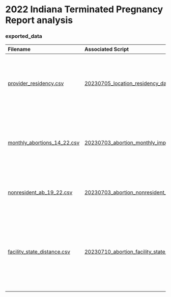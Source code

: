 # 2022 Indiana Terminated Pregnancy Report analysis

### exported_data



**Filename** | **Associated Script** | **Description** 
:---|:---|:---|
[provider_residency.csv](https://github.com/tedschurter/tpr_2022/blob/main/exported_data/provider_residency.csv)|[20230705_location_residency_data.R](https://github.com/tedschurter/tpr_2022/blob/main/20230705_location_residency_data.R)| Resident and nonresident abortion totals by county, facility and year 2018-2022.
[monthly_abortions_14_22.csv](https://github.com/tedschurter/tpr_2022/blob/main/exported_data/monthly_abortions_14_22.csv)|[20230703_abortion_monthly_import_data.R](https://github.com/tedschurter/tpr_2022/blob/main/20230703_abortion_monthly_import_data.R)| Resident and nonresident abortion totals by year and month from 2014 to 2022.
[nonresident_ab_19_22.csv](https://github.com/tedschurter/tpr_2022/blob/main/exported_data/nonresident_ab_19_22.csv)|[20230703_abortion_nonresident_states_data.R](https://github.com/tedschurter/tpr_2022/blob/main/20230703_abortion_nonresident_states_data.R)|Nonresident abortion totals by year and state 2019 to 2022.
[facility_state_distance.csv](https://github.com/tedschurter/tpr_2022/blob/main/exported_data/facility_state_distance.csv)|[20230710_abortion_facility_state_distances.R](https://github.com/tedschurter/tpr_2022/blob/main/20230710_abortion_facility_state_distances.R)|Distance from 2022 abortion facilities to the center of each state with at least one nonresident abortion tallied in Indiana.
